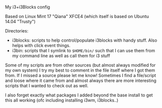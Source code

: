 

My i3+i3Blocks config

Based on Linux Mint 17 "Qiana" XFCE4 (which itself is based on Ubuntu 14.04 "Trusty")


Directories:

* i3blocks: scripts to help control/populate i3blocks with handy stuff. Also helps with click event things.
* i3bin: scripts that I symlink to `$HOME/bin/` such that I can use them from my command line as well as call them for i3 stuff


Some of my scripts are from other sources (but almost always modified for my own system) I try my best to comment in the file itself where I got them from. If I missed a source please let me know! Sometimes I find a file/script and loose where it came from and almost always there are more interesting scripts that I wanted to check out as well.

I also forget exactly what packages I added beyond the base install to get this all working (ofc including installing i3wm, i3blocks..)